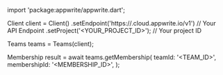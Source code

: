 import 'package:appwrite/appwrite.dart';

Client client = Client()
    .setEndpoint('https://<REGION>.cloud.appwrite.io/v1') // Your API Endpoint
    .setProject('<YOUR_PROJECT_ID>'); // Your project ID

Teams teams = Teams(client);

Membership result = await teams.getMembership(
    teamId: '<TEAM_ID>',
    membershipId: '<MEMBERSHIP_ID>',
);
